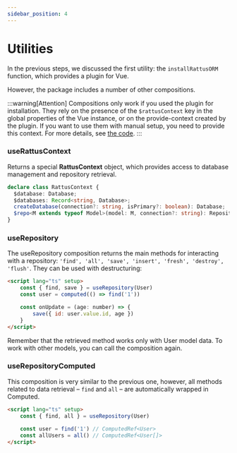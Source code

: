 ```yaml
---
sidebar_position: 4
---
```


# Utilities

In the previous steps, we discussed the first utility: the `installRattusORM` function, which provides a plugin for Vue.

However, the package includes a number of other compositions.

:::warning[Attention]
Compositions only work if you used the plugin for installation. They rely on the presence of the `$rattusContext` key in the global properties of the Vue instance, or on the provide-context created by the plugin. If you want to use them with manual setup, you need to provide this context. For more details, see [the code](https://github.com/lyohaplotinka/rattus-orm/blob/main/packages/pinia/src/plugin/plugin.ts).
:::

### useRattusContext
Returns a special **RattusContext** object, which provides access to database management and repository retrieval.
```typescript
declare class RattusContext {
  $database: Database;
  $databases: Record<string, Database>;
  createDatabase(connection?: string, isPrimary?: boolean): Database;
  $repo<M extends typeof Model>(model: M, connection?: string): Repository<InstanceType<M>>;
}
```

### useRepository

The useRepository composition returns the main methods for interacting with a repository: `'find', 'all', 'save', 'insert', 'fresh', 'destroy', 'flush'`. They can be used with destructuring:

```html
<script lang="ts" setup>
    const { find, save } = useRepository(User)
    const user = computed(() => find('1'))

    const onUpdate = (age: number) => {
        save({ id: user.value.id, age })
    }
</script>
```

Remember that the retrieved method works only with User model data. To work with other models, you can call the composition again.

### useRepositoryComputed
This composition is very similar to the previous one, however, all methods related to data retrieval – `find` and `all` – are automatically wrapped in Computed.
```html
<script lang="ts" setup>
    const { find, all } = useRepository(User)
    
    const user = find('1') // ComputedRef<User>
    const allUsers = all() // ComputedRef<User[]>
</script>
```
